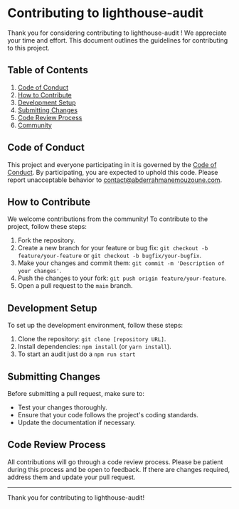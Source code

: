 # Contributing to lighthouse-audit

Thank you for considering contributing to lighthouse-audit ! We appreciate your time and effort. This document outlines the guidelines for contributing to this project.

## Table of Contents

1. [Code of Conduct](#code-of-conduct)
2. [How to Contribute](#how-to-contribute)
3. [Development Setup](#development-setup)
4. [Submitting Changes](#submitting-changes)
5. [Code Review Process](#code-review-process)
6. [Community](#community)

## Code of Conduct

This project and everyone participating in it is governed by the [Code of Conduct](CODE_OF_CONDUCT.md). By participating, you are expected to uphold this code. Please report unacceptable behavior to contact@abderrahmanemouzoune.com.

## How to Contribute

We welcome contributions from the community! To contribute to the project, follow these steps:

1. Fork the repository.
2. Create a new branch for your feature or bug fix: `git checkout -b feature/your-feature` or `git checkout -b bugfix/your-bugfix`.
3. Make your changes and commit them: `git commit -m 'Description of your changes'`.
4. Push the changes to your fork: `git push origin feature/your-feature`.
5. Open a pull request to the `main` branch.

## Development Setup

To set up the development environment, follow these steps:

1. Clone the repository: `git clone [repository URL]`.
2. Install dependencies: `npm install` (or `yarn install`).
3. To start an audit just do a `npm run start`

## Submitting Changes

Before submitting a pull request, make sure to:

- Test your changes thoroughly.
- Ensure that your code follows the project's coding standards.
- Update the documentation if necessary.

## Code Review Process

All contributions will go through a code review process. Please be patient during this process and be open to feedback. If there are changes required, address them and update your pull request.


---

Thank you for contributing to lighthouse-audit!
